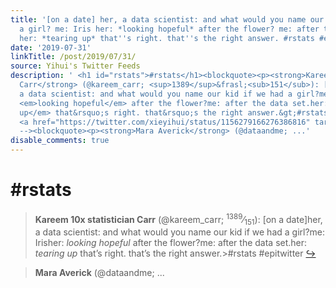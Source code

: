```yaml
---
title: '[on a date] her, a data scientist: and what would you name our kid if we had
  a girl? me: Iris her: *looking hopeful* after the flower? me: after the data set.
  her: *tearing up* that''s right. that''s the right answer. #rstats #epitwitter'
date: '2019-07-31'
linkTitle: /post/2019/07/31/
source: Yihui's Twitter Feeds
description: ' <h1 id="rstats">#rstats</h1><blockquote><p><strong>Kareem 10x statistician
  Carr</strong> (@kareem_carr; <sup>1389</sup>&frasl;<sub>151</sub>): [on a date]her,
  a data scientist: and what would you name our kid if we had a girl?me: Irisher:
  <em>looking hopeful</em> after the flower?me: after the data set.her: <em>tearing
  up</em> that&rsquo;s right. that&rsquo;s the right answer.&gt;#rstats #epitwitter
  <a href="https://twitter.com/xieyihui/status/1156279166276386816" target="_blank">&#8618;</a></p></blockquote><!--
  --><blockquote><p><strong>Mara Averick</strong> (@dataandme; ...'
disable_comments: true
---
```

 <h1 id="rstats">#rstats</h1><blockquote><p><strong>Kareem 10x statistician Carr</strong> (@kareem_carr; <sup>1389</sup>&frasl;<sub>151</sub>): [on a date]her, a data scientist: and what would you name our kid if we had a girl?me: Irisher: <em>looking hopeful</em> after the flower?me: after the data set.her: <em>tearing up</em> that&rsquo;s right. that&rsquo;s the right answer.&gt;#rstats #epitwitter <a href="https://twitter.com/xieyihui/status/1156279166276386816" target="_blank">&#8618;</a></p></blockquote><!-- --><blockquote><p><strong>Mara Averick</strong> (@dataandme; ...